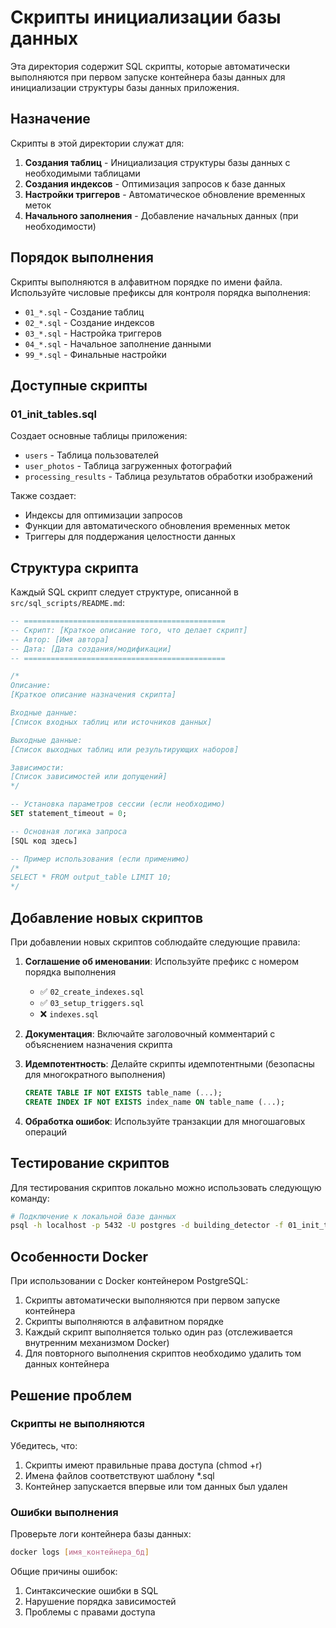 # Скрипты инициализации базы данных

Эта директория содержит SQL скрипты, которые автоматически выполняются при первом запуске контейнера базы данных для инициализации структуры базы данных приложения.

## Назначение

Скрипты в этой директории служат для:

1. **Создания таблиц** - Инициализация структуры базы данных с необходимыми таблицами
2. **Создания индексов** - Оптимизация запросов к базе данных
3. **Настройки триггеров** - Автоматическое обновление временных меток
4. **Начального заполнения** - Добавление начальных данных (при необходимости)

## Порядок выполнения

Скрипты выполняются в алфавитном порядке по имени файла. Используйте числовые префиксы для контроля порядка выполнения:

- `01_*.sql` - Создание таблиц
- `02_*.sql` - Создание индексов
- `03_*.sql` - Настройка триггеров
- `04_*.sql` - Начальное заполнение данными
- `99_*.sql` - Финальные настройки

## Доступные скрипты

### 01_init_tables.sql

Создает основные таблицы приложения:

- `users` - Таблица пользователей
- `user_photos` - Таблица загруженных фотографий
- `processing_results` - Таблица результатов обработки изображений

Также создает:
- Индексы для оптимизации запросов
- Функции для автоматического обновления временных меток
- Триггеры для поддержания целостности данных

## Структура скрипта

Каждый SQL скрипт следует структуре, описанной в `src/sql_scripts/README.md`:

```sql
-- =============================================
-- Скрипт: [Краткое описание того, что делает скрипт]
-- Автор: [Имя автора]
-- Дата: [Дата создания/модификации]
-- =============================================

/* 
Описание:
[Краткое описание назначения скрипта]

Входные данные:
[Список входных таблиц или источников данных]

Выходные данные:
[Список выходных таблиц или результирующих наборов]

Зависимости:
[Список зависимостей или допущений]
*/

-- Установка параметров сессии (если необходимо)
SET statement_timeout = 0;

-- Основная логика запроса
[SQL код здесь]

-- Пример использования (если применимо)
/*
SELECT * FROM output_table LIMIT 10;
*/
```

## Добавление новых скриптов

При добавлении новых скриптов соблюдайте следующие правила:

1. **Соглашение об именовании**: Используйте префикс с номером порядка выполнения
   - ✅ `02_create_indexes.sql`
   - ✅ `03_setup_triggers.sql`
   - ❌ `indexes.sql`

2. **Документация**: Включайте заголовочный комментарий с объяснением назначения скрипта

3. **Идемпотентность**: Делайте скрипты идемпотентными (безопасны для многократного выполнения)
   ```sql
   CREATE TABLE IF NOT EXISTS table_name (...);
   CREATE INDEX IF NOT EXISTS index_name ON table_name (...);
   ```

4. **Обработка ошибок**: Используйте транзакции для многошаговых операций

## Тестирование скриптов

Для тестирования скриптов локально можно использовать следующую команду:

```bash
# Подключение к локальной базе данных
psql -h localhost -p 5432 -U postgres -d building_detector -f 01_init_tables.sql
```

## Особенности Docker

При использовании с Docker контейнером PostgreSQL:

1. Скрипты автоматически выполняются при первом запуске контейнера
2. Скрипты выполняются в алфавитном порядке
3. Каждый скрипт выполняется только один раз (отслеживается внутренним механизмом Docker)
4. Для повторного выполнения скриптов необходимо удалить том данных контейнера

## Решение проблем

### Скрипты не выполняются

Убедитесь, что:
1. Скрипты имеют правильные права доступа (chmod +r)
2. Имена файлов соответствуют шаблону *.sql
3. Контейнер запускается впервые или том данных был удален

### Ошибки выполнения

Проверьте логи контейнера базы данных:
```bash
docker logs [имя_контейнера_бд]
```

Общие причины ошибок:
1. Синтаксические ошибки в SQL
2. Нарушение порядка зависимостей
3. Проблемы с правами доступа
